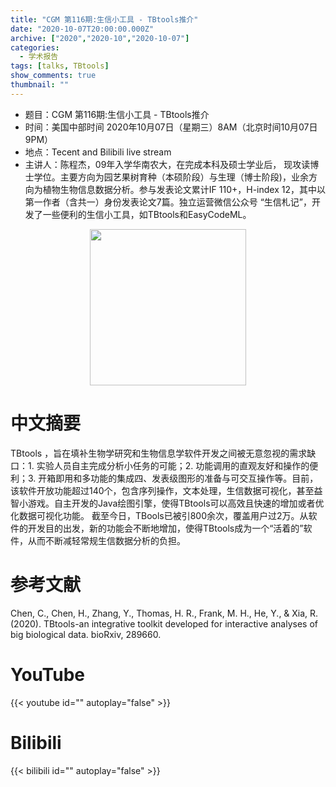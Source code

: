 ```yaml
---
title: "CGM 第116期:生信小工具 - TBtools推介"
date: "2020-10-07T20:00:00.000Z"
archive: ["2020","2020-10","2020-10-07"]
categories:
  - 学术报告
tags: [talks, TBtools]
show_comments: true
thumbnail: ""
---
```


- 题目：CGM 第116期:生信小工具 - TBtools推介
- 时间：美国中部时间 2020年10月07日（星期三）8AM（北京时间10月07日 9PM）
- 地点：Tecent and Bilibili live stream
- 主讲人：陈程杰，09年入学华南农大，在完成本科及硕士学业后， 现攻读博士学位。主要方向为园艺果树育种（本硕阶段）与生理（博士阶段)，业余方向为植物生物信息数据分析。参与发表论文累计IF 110+，H-index 12，其中以第一作者（含共一）身份发表论文7篇。独立运营微信公众号 “生信札记”，开发了一些便利的生信小工具，如TBtools和EasyCodeML。

<div align="center">
<img src="https://i.ibb.co/j4L70PB/1603093318037.jpg" height=250>
</div>

# 中文摘要

TBtools ，旨在填补生物学研究和生物信息学软件开发之间被无意忽视的需求缺口：1. 实验人员自主完成分析小任务的可能；2. 功能调用的直观友好和操作的便利；3. 开箱即用和多功能的集成四、发表级图形的准备与可交互操作等。目前，该软件开放功能超过140个，包含序列操作，文本处理，生信数据可视化，甚至益智小游戏。自主开发的Java绘图引擎，使得TBtools可以高效且快速的增加或者优化数据可视化功能。
截至今日，TBools已被引800余次，覆盖用户过2万。从软件的开发目的出发，新的功能会不断地增加，使得TBtools成为一个“活着的”软件，从而不断减轻常规生信数据分析的负担。

# 参考文献

Chen, C., Chen, H., Zhang, Y., Thomas, H. R., Frank, M. H., He, Y., & Xia, R. (2020). TBtools-an integrative toolkit developed for interactive analyses of big biological data. bioRxiv, 289660.

# YouTube

{{< youtube id="" autoplay="false" >}}

# Bilibili

{{< bilibili id="" autoplay="false" >}}

